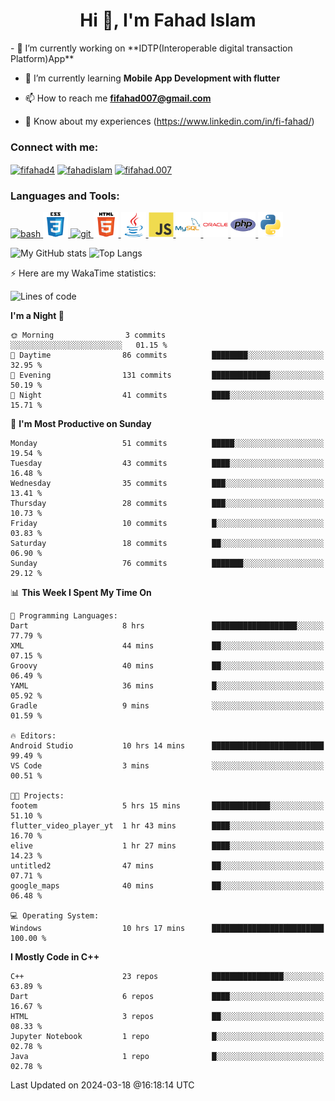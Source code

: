 <h1 align="center">Hi 👋, I'm Fahad Islam</h1>
- 🔭 I’m currently working on **IDTP(Interoperable digital transaction Platform)App**

- 🌱 I’m currently learning **Mobile App Development with flutter**

- 📫 How to reach me **fifahad007@gmail.com**

- 📄 Know about my experiences (https://www.linkedin.com/in/fi-fahad/)

<h3 align="left">Connect with me:</h3>
<p align="left">
<a href="https://twitter.com/fifahad4" target="blank"><img align="center" src="https://raw.githubusercontent.com/rahuldkjain/github-profile-readme-generator/master/src/images/icons/Social/twitter.svg" alt="fifahad4" height="30" width="40" /></a>
<a href="https://www.linkedin.com/in/fi-fahad/" target="blank"><img align="center" src="https://raw.githubusercontent.com/rahuldkjain/github-profile-readme-generator/master/src/images/icons/Social/linked-in-alt.svg" alt="fahadislam" height="30" width="40" /></a>
<a href="https://fb.com/fifahad.007" target="blank"><img align="center" src="https://raw.githubusercontent.com/rahuldkjain/github-profile-readme-generator/master/src/images/icons/Social/facebook.svg" alt="fifahad.007" height="30" width="40" /></a>
</p>

<h3 align="left">Languages and Tools:</h3>
<p align="left"> <a href="https://www.gnu.org/software/bash/" target="_blank" rel="noreferrer"> <img src="https://www.vectorlogo.zone/logos/gnu_bash/gnu_bash-icon.svg" alt="bash" width="40" height="40"/> </a> <a href="https://www.w3schools.com/css/" target="_blank" rel="noreferrer"> <img src="https://raw.githubusercontent.com/devicons/devicon/master/icons/css3/css3-original-wordmark.svg" alt="css3" width="40" height="40"/> </a> <a href="https://git-scm.com/" target="_blank" rel="noreferrer"> <img src="https://www.vectorlogo.zone/logos/git-scm/git-scm-icon.svg" alt="git" width="40" height="40"/> </a> <a href="https://www.w3.org/html/" target="_blank" rel="noreferrer"> <img src="https://raw.githubusercontent.com/devicons/devicon/master/icons/html5/html5-original-wordmark.svg" alt="html5" width="40" height="40"/> </a> <a href="https://www.java.com" target="_blank" rel="noreferrer"> <img src="https://raw.githubusercontent.com/devicons/devicon/master/icons/java/java-original.svg" alt="java" width="40" height="40"/> </a> <a href="https://developer.mozilla.org/en-US/docs/Web/JavaScript" target="_blank" rel="noreferrer"> <img src="https://raw.githubusercontent.com/devicons/devicon/master/icons/javascript/javascript-original.svg" alt="javascript" width="40" height="40"/> </a> <a href="https://www.mysql.com/" target="_blank" rel="noreferrer"> <img src="https://raw.githubusercontent.com/devicons/devicon/master/icons/mysql/mysql-original-wordmark.svg" alt="mysql" width="40" height="40"/> </a> <a href="https://www.oracle.com/" target="_blank" rel="noreferrer"> <img src="https://raw.githubusercontent.com/devicons/devicon/master/icons/oracle/oracle-original.svg" alt="oracle" width="40" height="40"/> </a> <a href="https://www.php.net" target="_blank" rel="noreferrer"> <img src="https://raw.githubusercontent.com/devicons/devicon/master/icons/php/php-original.svg" alt="php" width="40" height="40"/> </a> <a href="https://www.python.org" target="_blank" rel="noreferrer"> <img src="https://raw.githubusercontent.com/devicons/devicon/master/icons/python/python-original.svg" alt="python" width="40" height="40"/> </a> </p>

![My GitHub stats](https://github-readme-stats.vercel.app/api?username=Fahaddada47&show_icons=true&theme=radical)
![Top Langs](https://github-readme-stats.vercel.app/api/top-langs/?username=Fahaddada47&layout=donut)


⚡ Here are my WakaTime statistics:

<!--START_SECTION:waka-->
![Lines of code](https://img.shields.io/badge/From%20Hello%20World%20I%27ve%20Written-392.0%20thousand%20lines%20of%20code-blue)

**I'm a Night 🦉** 

```text
🌞 Morning                3 commits           ░░░░░░░░░░░░░░░░░░░░░░░░░   01.15 % 
🌆 Daytime                86 commits          ████████░░░░░░░░░░░░░░░░░   32.95 % 
🌃 Evening                131 commits         █████████████░░░░░░░░░░░░   50.19 % 
🌙 Night                  41 commits          ████░░░░░░░░░░░░░░░░░░░░░   15.71 % 
```
📅 **I'm Most Productive on Sunday** 

```text
Monday                   51 commits          █████░░░░░░░░░░░░░░░░░░░░   19.54 % 
Tuesday                  43 commits          ████░░░░░░░░░░░░░░░░░░░░░   16.48 % 
Wednesday                35 commits          ███░░░░░░░░░░░░░░░░░░░░░░   13.41 % 
Thursday                 28 commits          ███░░░░░░░░░░░░░░░░░░░░░░   10.73 % 
Friday                   10 commits          █░░░░░░░░░░░░░░░░░░░░░░░░   03.83 % 
Saturday                 18 commits          ██░░░░░░░░░░░░░░░░░░░░░░░   06.90 % 
Sunday                   76 commits          ███████░░░░░░░░░░░░░░░░░░   29.12 % 
```


📊 **This Week I Spent My Time On** 

```text
💬 Programming Languages: 
Dart                     8 hrs               ███████████████████░░░░░░   77.79 % 
XML                      44 mins             ██░░░░░░░░░░░░░░░░░░░░░░░   07.15 % 
Groovy                   40 mins             ██░░░░░░░░░░░░░░░░░░░░░░░   06.49 % 
YAML                     36 mins             █░░░░░░░░░░░░░░░░░░░░░░░░   05.92 % 
Gradle                   9 mins              ░░░░░░░░░░░░░░░░░░░░░░░░░   01.59 % 

🔥 Editors: 
Android Studio           10 hrs 14 mins      █████████████████████████   99.49 % 
VS Code                  3 mins              ░░░░░░░░░░░░░░░░░░░░░░░░░   00.51 % 

🐱‍💻 Projects: 
footem                   5 hrs 15 mins       █████████████░░░░░░░░░░░░   51.10 % 
flutter_video_player_yt  1 hr 43 mins        ████░░░░░░░░░░░░░░░░░░░░░   16.70 % 
elive                    1 hr 27 mins        ████░░░░░░░░░░░░░░░░░░░░░   14.23 % 
untitled2                47 mins             ██░░░░░░░░░░░░░░░░░░░░░░░   07.71 % 
google_maps              40 mins             ██░░░░░░░░░░░░░░░░░░░░░░░   06.48 % 

💻 Operating System: 
Windows                  10 hrs 17 mins      █████████████████████████   100.00 % 
```

**I Mostly Code in C++** 

```text
C++                      23 repos            ████████████████░░░░░░░░░   63.89 % 
Dart                     6 repos             ████░░░░░░░░░░░░░░░░░░░░░   16.67 % 
HTML                     3 repos             ██░░░░░░░░░░░░░░░░░░░░░░░   08.33 % 
Jupyter Notebook         1 repo              █░░░░░░░░░░░░░░░░░░░░░░░░   02.78 % 
Java                     1 repo              █░░░░░░░░░░░░░░░░░░░░░░░░   02.78 % 
```




 Last Updated on 2024-03-18 @16:18:14 UTC
<!--END_SECTION:waka-->
